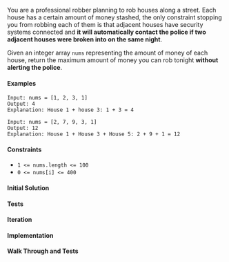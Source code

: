 You are a professional robber planning to rob houses along a street. Each house has a certain amount of money stashed, the only constraint stopping you from robbing each of them is that adjacent houses have security systems connected and **it will automatically contact the police if two adjacent houses were broken into on the same night**.



Given an integer array `nums` representing the amount of money of each house, return the maximum amount of money you can rob tonight **without alerting the police**.



#### Examples

```
Input: nums = [1, 2, 3, 1]
Output: 4
Explanation: House 1 + house 3: 1 + 3 = 4

Input: nums = [2, 7, 9, 3, 1]
Output: 12
Explanation: House 1 + House 3 + House 5: 2 + 9 + 1 = 12
```



#### Constraints

* `1 <= nums.length <= 100`
* `0 <= nums[i] <= 400`



#### Initial Solution





#### Tests





#### Iteration






#### Implementation





#### Walk Through and Tests

